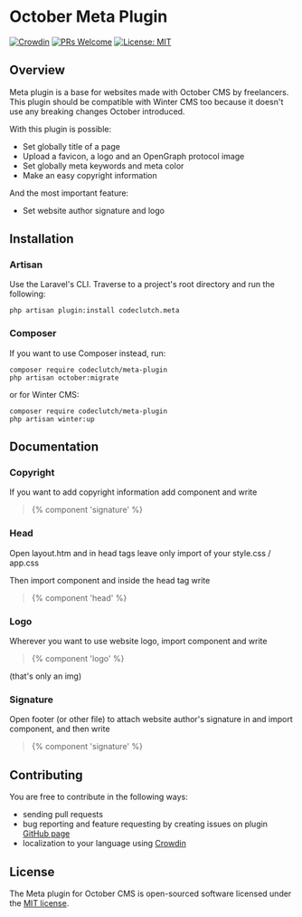 # October Meta Plugin
[![Crowdin](https://badges.crowdin.net/oc-meta-plugin/localized.svg)](https://crowdin.com/project/oc-meta-plugin)
[![PRs Welcome](https://img.shields.io/badge/PRs-welcome-brightgreen.svg)](http://makeapullrequest.com)
[![License: MIT](https://img.shields.io/badge/License-MIT-blue.svg)](https://opensource.org/licenses/MIT)

## Overview

Meta plugin is a base for websites made with October CMS by freelancers. This plugin should be compatible with Winter CMS too because it doesn't use any breaking changes October introduced.

With this plugin is possible:

* Set globally title of a page
* Upload a favicon, a logo and an OpenGraph protocol image
* Set globally meta keywords and meta color
* Make an easy copyright information

And the most important feature:

* Set website author signature and logo

## Installation
### Artisan

Use the Laravel's CLI. Traverse to a project's root directory and run the following:

```
php artisan plugin:install codeclutch.meta
```

### Composer

If you want to use Composer instead, run:

```
composer require codeclutch/meta-plugin
php artisan october:migrate
```

or for Winter CMS:
```
composer require codeclutch/meta-plugin
php artisan winter:up
```

## Documentation
### Copyright

If you want to add copyright information add component and write

>{% component 'signature' %}

### Head

Open layout.htm and in head tags leave only import of your style.css / app.css

Then import component and inside the head tag write

>{% component 'head' %}

### Logo

Wherever you want to use website logo, import component and write

>{% component 'logo' %}

(that's only an img)

### Signature

Open footer (or other file) to attach website author's signature in and import component, and then write
>{% component 'signature' %}

## Contributing
You are free to contribute in the following ways:
* sending pull requests
* bug reporting and feature requesting by creating issues on plugin [GitHub page](https://github.com/codeclutch-ltd/oc-meta-plugin/issues)
* localization to your language using [Crowdin](https://crowdin.com/project/oc-meta-plugin)

## License
The Meta plugin for October CMS is open-sourced software licensed under the [MIT license](https://opensource.org/licenses/MIT).
